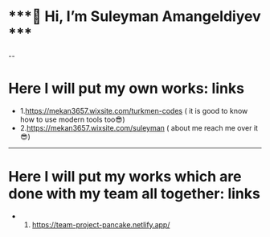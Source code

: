  # ***👋 Hi, I’m Suleyman Amangeldiyev *** # 

--
# Here I will put my own works: links
- 1.https://mekan3657.wixsite.com/turkmen-codes ( it is good to know how to use modern tools too😎)
- 2.https://mekan3657.wixsite.com/suleyman ( about me reach me over it 😎)



********************************************************************************
# Here I will put my works which are done with my team all together: links
- 1. https://team-project-pancake.netlify.app/
<!---
SuleymanAmangeldiyev/SuleymanAmangeldiyev is a ✨ special ✨ repository because its `README.md` (this file) appears on your GitHub profile.
You can click the Preview link to take a look at your changes.
--->
